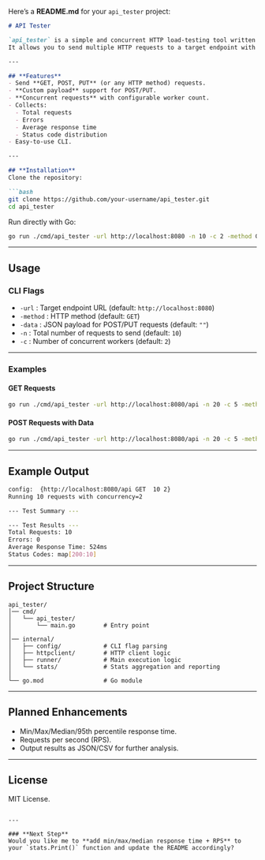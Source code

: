 Here’s a **README.md** for your `api_tester` project:

````markdown
# API Tester

`api_tester` is a simple and concurrent HTTP load-testing tool written in Go.  
It allows you to send multiple HTTP requests to a target endpoint with configurable concurrency and payloads, while measuring response statistics.

---

## **Features**
- Send **GET, POST, PUT** (or any HTTP method) requests.
- **Custom payload** support for POST/PUT.
- **Concurrent requests** with configurable worker count.
- Collects:
  - Total requests
  - Errors
  - Average response time
  - Status code distribution
- Easy-to-use CLI.

---

## **Installation**
Clone the repository:

```bash
git clone https://github.com/your-username/api_tester.git
cd api_tester
````

Run directly with Go:

```bash
go run ./cmd/api_tester -url http://localhost:8080 -n 10 -c 2 -method GET
```

---

## **Usage**

### **CLI Flags**

* `-url` : Target endpoint URL (default: `http://localhost:8080`)
* `-method` : HTTP method (default: `GET`)
* `-data` : JSON payload for POST/PUT requests (default: `""`)
* `-n` : Total number of requests to send (default: `10`)
* `-c` : Number of concurrent workers (default: `2`)

---

### **Examples**

#### **GET Requests**

```bash
go run ./cmd/api_tester -url http://localhost:8080/api -n 20 -c 5 -method GET
```

#### **POST Requests with Data**

```bash
go run ./cmd/api_tester -url http://localhost:8080/api -n 20 -c 5 -method POST -data '{"name":"Rudranka"}'
```

---

## **Example Output**

```bash
config:  {http://localhost:8080/api GET  10 2}
Running 10 requests with concurrency=2

--- Test Summary ---

--- Test Results ---
Total Requests: 10
Errors: 0
Average Response Time: 524ms
Status Codes: map[200:10]
```

---

## **Project Structure**

```
api_tester/
│── cmd/
│   └── api_tester/
│       └── main.go        # Entry point
│
│── internal/
│   ├── config/            # CLI flag parsing
│   ├── httpclient/        # HTTP client logic
│   ├── runner/            # Main execution logic
│   └── stats/             # Stats aggregation and reporting
│
└── go.mod                 # Go module
```

---

## **Planned Enhancements**

* Min/Max/Median/95th percentile response time.
* Requests per second (RPS).
* Output results as JSON/CSV for further analysis.

---

## **License**

MIT License.

```

---

### **Next Step**
Would you like me to **add min/max/median response time + RPS** to your `stats.Print()` function and update the README accordingly?
```
